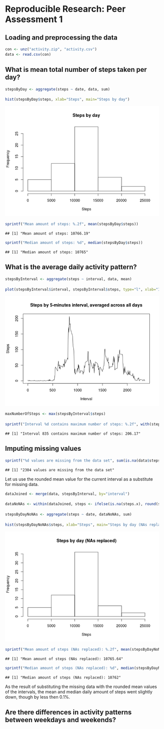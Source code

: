 # Reproducible Research: Peer Assessment 1


## Loading and preprocessing the data


```r
con <- unz("activity.zip", "activity.csv")
data <- read.csv(con)
```

## What is mean total number of steps taken per day?


```r
stepsByDay <- aggregate(steps ~ date, data, sum)

hist(stepsByDay$steps, xlab="Steps", main="Steps by day")
```

![](PA1_template_files/figure-html/unnamed-chunk-2-1.png)

```r
sprintf("Mean amount of steps: %.2f", mean(stepsByDay$steps))
```

```
## [1] "Mean amount of steps: 10766.19"
```

```r
sprintf("Median amount of steps: %d", median(stepsByDay$steps))
```

```
## [1] "Median amount of steps: 10765"
```


## What is the average daily activity pattern?


```r
stepsByInterval <- aggregate(steps ~ interval, data, mean)

plot(stepsByInterval$interval, stepsByInterval$steps, type="l", xlab="Interval", ylab="Steps", main="Steps by 5-minutes interval, averaged across all days")
```

![](PA1_template_files/figure-html/unnamed-chunk-3-1.png)

```r
maxNumberOfSteps <- max(stepsByInterval$steps)

sprintf("Interval %d contains maximum number of steps: %.2f", with(stepsByInterval, subset(interval, steps==maxNumberOfSteps)), maxNumberOfSteps)
```

```
## [1] "Interval 835 contains maximum number of steps: 206.17"
```


## Imputing missing values


```r
sprintf("%d values are missing from the data set", sum(is.na(data$steps)))
```

```
## [1] "2304 values are missing from the data set"
```

Let us use the rounded mean value for the current interval as a substitute for missing data.


```r
dataJoined <- merge(data, stepsByInterval, by="interval")

dataNoNAs <- within(dataJoined, steps <- ifelse(is.na(steps.x), round(steps.y), steps.x))

stepsByDayNoNAs <- aggregate(steps ~ date, dataNoNAs, sum)

hist(stepsByDayNoNAs$steps, xlab="Steps", main="Steps by day (NAs replaced)")
```

![](PA1_template_files/figure-html/unnamed-chunk-5-1.png)

```r
sprintf("Mean amount of steps (NAs replaced): %.2f", mean(stepsByDayNoNAs$steps))
```

```
## [1] "Mean amount of steps (NAs replaced): 10765.64"
```

```r
sprintf("Median amount of steps (NAs replaced): %d", median(stepsByDayNoNAs$steps))
```

```
## [1] "Median amount of steps (NAs replaced): 10762"
```

As the result of substituting the missing data with the rounded mean values of the intervals, the mean and median daily amount of steps went slightly down, though by less then 0.1%.

## Are there differences in activity patterns between weekdays and weekends?
